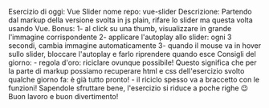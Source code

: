 Esercizio di oggi: Vue Slider
nome repo: vue-slider
Descrizione: Partendo dal markup della versione svolta in js plain, rifare lo slider ma questa volta usando Vue.
Bonus:
1- al click su una thumb, visualizzare in grande l'immagine corrispondente
2- applicare l'autoplay allo slider: ogni 3 secondi, cambia immagine automaticamente
3- quando il mouse va in hover sullo slider, bloccare l'autoplay e farlo riprendere quando esce
Consigli del giorno: - regola d'oro: riciclare ovunque possibile! Questo significa che per la parte di markup possiamo recuperare html e css dell'esercizio svolto qualche giorno fa: è già tutto pronto! - il riciclo spesso va a braccetto con le funzioni! Sapendole sfruttare bene, l'esercizio si riduce a poche righe :wink:
 Buon lavoro e buon divertimento!